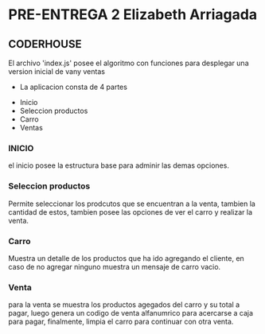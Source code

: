 # PRE-ENTREGA 2 Elizabeth Arriagada

## CODERHOUSE

El archivo 'index.js' posee el algoritmo con funciones para desplegar una version inicial de vany ventas

* La aplicacion consta de 4 partes
 - Inicio
 - Seleccion productos
 - Carro
 - Ventas


### INICIO
 el inicio posee la estructura base para adminir las demas opciones.

### Seleccion productos
Permite seleccionar los prodcutos que se encuentran a la venta, tambien la cantidad de estos, tambien posee las opciones de ver el carro y realizar la venta.

### Carro
Muestra un detalle de los productos que ha ido agregando el cliente, en caso de no agregar ninguno muestra un mensaje de carro vacio.

### Venta
para la venta se muestra los productos agegados del carro y su total a pagar, luego genera un codigo de venta alfanumrico para acercarse a caja para pagar, finalmente, limpia el carro para continuar con otra venta.

